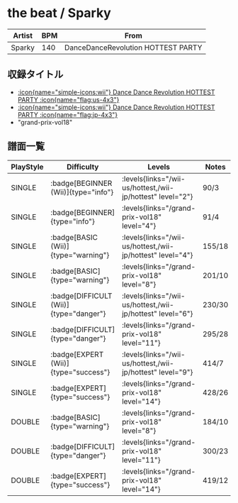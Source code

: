 # the beat / Sparky

|Artist|BPM|From|
|------|---|----|
|Sparky|140|DanceDanceRevolution HOTTEST PARTY|

## 収録タイトル

- [:icon{name="simple-icons:wii"} Dance Dance Revolution HOTTEST PARTY :icon{name="flag:us-4x3"}](/wii-us/hottest)
- [:icon{name="simple-icons:wii"} Dance Dance Revolution HOTTEST PARTY :icon{name="flag:jp-4x3"}](/wii-jp/hottest)
- "grand-prix-vol18"

## 譜面一覧

|PlayStyle|Difficulty|Levels|Notes|Movie|
|---------|----------|------|-----|-----|
|SINGLE| :badge[BEGINNER (Wii)]{type="info"}| :levels{links="/wii-us/hottest,/wii-jp/hottest" level="2"}|90/3||
|SINGLE| :badge[BEGINNER]{type="info"}| :levels{links="/grand-prix-vol18" level="4"}|91/4||
|SINGLE| :badge[BASIC (Wii)]{type="warning"}| :levels{links="/wii-us/hottest,/wii-jp/hottest" level="4"}|155/18||
|SINGLE| :badge[BASIC]{type="warning"}| :levels{links="/grand-prix-vol18" level="8"}|201/10||
|SINGLE| :badge[DIFFICULT (Wii)]{type="danger"}| :levels{links="/wii-us/hottest,/wii-jp/hottest" level="6"}|230/30||
|SINGLE| :badge[DIFFICULT]{type="danger"}| :levels{links="/grand-prix-vol18" level="11"}|295/28||
|SINGLE| :badge[EXPERT (Wii)]{type="success"}| :levels{links="/wii-us/hottest,/wii-jp/hottest" level="9"}|414/7||
|SINGLE| :badge[EXPERT]{type="success"}| :levels{links="/grand-prix-vol18" level="14"}|428/26||
|DOUBLE| :badge[BASIC]{type="warning"}| :levels{links="/grand-prix-vol18" level="8"}|184/10||
|DOUBLE| :badge[DIFFICULT]{type="danger"}| :levels{links="/grand-prix-vol18" level="11"}|300/23||
|DOUBLE| :badge[EXPERT]{type="success"}| :levels{links="/grand-prix-vol18" level="14"}|419/12||
